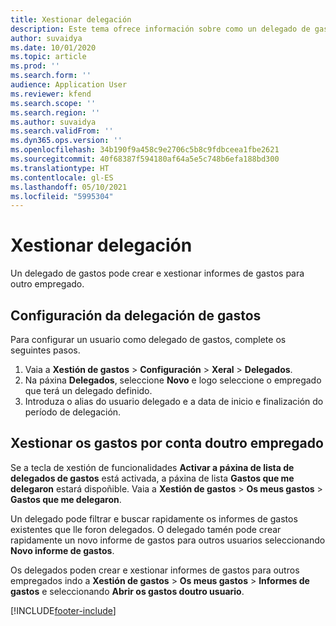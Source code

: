 ```yaml
---
title: Xestionar delegación
description: Este tema ofrece información sobre como un delegado de gastos pode crear e xestionar informes de gastos para outro empregado.
author: suvaidya
ms.date: 10/01/2020
ms.topic: article
ms.prod: ''
ms.search.form: ''
audience: Application User
ms.reviewer: kfend
ms.search.scope: ''
ms.search.region: ''
ms.author: suvaidya
ms.search.validFrom: ''
ms.dyn365.ops.version: ''
ms.openlocfilehash: 34b190f9a458c9e2706c5b8c9fdbceea1fbe2621
ms.sourcegitcommit: 40f68387f594180af64a5e5c748b6efa188bd300
ms.translationtype: HT
ms.contentlocale: gl-ES
ms.lasthandoff: 05/10/2021
ms.locfileid: "5995304"
---
```

# <a name="manage-delegation"></a>Xestionar delegación
Un delegado de gastos pode crear e xestionar informes de gastos para outro empregado.

## <a name="configuring-expense-delegation"></a>Configuración da delegación de gastos

Para configurar un usuario como delegado de gastos, complete os seguintes pasos. 
1. Vaia a **Xestión de gastos** > **Configuración** > **Xeral** > **Delegados**. 
2. Na páxina **Delegados**, seleccione **Novo** e logo seleccione o empregado que terá un delegado definido. 
3. Introduza o alias do usuario delegado e a data de inicio e finalización do período de delegación.

## <a name="manage-expenses-on-behalf-of-another-employee"></a>Xestionar os gastos por conta doutro empregado

Se a tecla de xestión de funcionalidades **Activar a páxina de lista de delegados de gastos** está activada, a páxina de lista **Gastos que me delegaron** estará dispoñible. Vaia a **Xestión de gastos** > **Os meus gastos** > **Gastos que me delegaron**.

Un delegado pode filtrar e buscar rapidamente os informes de gastos existentes que lle foron delegados. O delegado tamén pode crear rapidamente un novo informe de gastos para outros usuarios seleccionando **Novo informe de gastos**.

Os delegados poden crear e xestionar informes de gastos para outros empregados indo a **Xestión de gastos** > **Os meus gastos** > **Informes de gastos** e seleccionando **Abrir os gastos doutro usuario**.


[!INCLUDE[footer-include](../includes/footer-banner.md)]